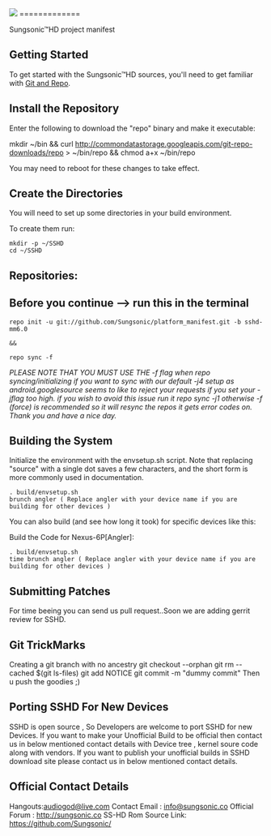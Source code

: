 <img src="https://raw.githubusercontent.com/Sungsonic/platform_manifest/sshd-mm6.0/sshd_logo.png">
=============

Sungsonic™HD project manifest


Getting Started
---------------
To get started with the Sungsonic™HD sources, you'll need to get
familiar with [Git and Repo](http://source.android.com/source/version-control.html).


Install the Repository
----------------------

Enter the following to download the "repo" binary and make it executable:

mkdir ~/bin && curl http://commondatastorage.googleapis.com/git-repo-downloads/repo > ~/bin/repo && chmod a+x ~/bin/repo

You may need to reboot for these changes to take effect. 


Create the Directories
----------------------

You will need to set up some directories in your build environment.

To create them run:

    mkdir -p ~/SSHD
    cd ~/SSHD


Repositories:
---------------

Before you continue --> run this in the terminal
----------------------------------------
    repo init -u git://github.com/Sungsonic/platform_manifest.git -b sshd-mm6.0
    
    && 
    
    repo sync -f

*PLEASE NOTE THAT YOU MUST USE THE -f flag when repo syncing/initializing if you want to sync with our default -j4 setup as android.googlesource seems to like to reject your requests if you set your -jflag too high. 
if you wish to avoid this issue run it repo sync -j1 otherwise -f (force) is recommended so it will resync the repos it gets error codes on. Thank you and have a nice day.*


Building the System
-------------------

Initialize the environment with the envsetup.sh script. Note that replacing "source" with a single dot saves a few characters, and the short form is more commonly used in documentation.

    . build/envsetup.sh
    brunch angler ( Replace angler with your device name if you are building for other devices )

You can also build (and see how long it took) for specific devices like this:

Build the Code for Nexus-6P[Angler]:

    . build/envsetup.sh
    time brunch angler ( Replace angler with your device name if you are building for other devices )


Submitting Patches
------------------
For time beeing you can send us pull request..Soon we are adding  gerrit review for SSHD.

Git TrickMarks
------------------
Creating a git branch with no ancestry git checkout --orphan git rm --cached $(git ls-files) git add NOTICE git commit -m "dummy commit" Then u push the goodies ;)


Porting SSHD For New Devices
----------------------------
SSHD is open source , So Developers are welcome to port SSHD for new Devices. If you want to make your Unofficial Build to be official then contact us in below mentioned contact details with Device tree , kernel soure code along with vendors.
If you want to publish your unofficial builds in SSHD download site please contact us in below mentioned contact details.

Official Contact Details 
------------------------
Hangouts:audiogod@live.com
Contact Email : info@sungsonic.co
Official Forum : http://sungsonic.co
SS-HD Rom Source Link: https://github.com/Sungsonic/ 